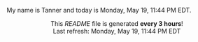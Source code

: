 My name is Tanner and today is Monday, May 19, 11:44 PM EDT.

<p align="center">This <i>README</i> file is generated <b>every 3 hours</b>!</br>Last refresh: Monday, May 19, 11:44 PM EDT<br /></p>
